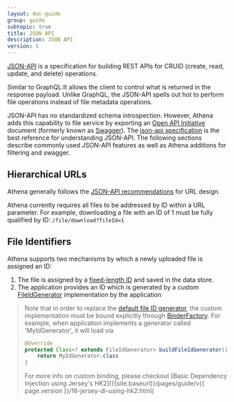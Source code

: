 ```yaml
---
layout: doc-guide
group: guide
subtopic: true
title: JSON API
description: JSON API
version: 1
---
```


[JSON-API](https://jsonapi.org) is a specification for building REST APIs for CRUID (create, read, update, and delete)
operations.

Similar to GraphQL:It allows the client to control what is returned in the response payload. Unlike GraphQL, the
JSON-API spells out hot to perform file operations instead of file metadata operations.

JSON-API has no standardized schema introspection. However, Athena adds this capability to file service by exporting an
[Open API Initiative](https://www.openapis.org) document (formerly known as [Swagger](https://swagger.io)). The
[json-api specification](https://jsonapi.org/format/) is the best reference for understanding JSON-API.
The following sections describe commonly used JSON-API features as well as Athena additions for filtering and swagger.

Hierarchical URLs
-----------------

Athena generally follows the [JSON-API recommendations](http://jsonapi.org/recommendations/) for URL design.

Athena currently requires all files to be addressed by ID within a URL parameter. For example, downloading a file with
an ID of 1 must be fully qualified by ID: `/file/download?fileId=1`

File Identifiers
----------------

Athena supports two mechanisms by which a newly uploaded file is assigned an ID:

1. The file is assigned by a [fixed-length ID][FileNameAndUploadedTimeBasedIdGenerator] and saved in the data store.
2. The application provides an ID which is generated by a custom [FileIdGenerator] implementation  by the application

> Note that in order to replace the [default file ID generator][FileNameAndUploadedTimeBasedIdGenerator], the custom
> implementation must be bound explicitly through [BinderFactory][AbstractBinderFactory]. For example, when application
> implements a generator called 'MyIdGenerator', it will load via
>
> ```java
> @Override
> protected Class<? extends FileIdGenerator> buildFileIdGenerator() {
>     return MyIdGenerator.class
> }
> ```
>
> For more info on custom binding, please checkout
> [Basic Dependency Injection using Jersey's HK2]({{site.baseurl}}/pages/guide/v{{ page.version }}/16-jersey-di-using-hk2.html)

[FileNameAndUploadedTimeBasedIdGenerator]: https://github.com/paion-data/athena/blob/master/athena-core/src/main/java/com/paiondata/athena/file/identifier/FileNameAndUploadedTimeBasedIdGenerator.java
[FileIdGenerator]: https://github.com/paion-data/athena/blob/master/athena-core/src/main/java/com/paiondata/athena/file/identifier/FileIdGenerator.java
[AbstractBinderFactory]: https://github.com/paion-data/athena/blob/master/athena-core/src/main/java/com/paiondata/athena/application/AbstractBinderFactory.java

